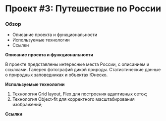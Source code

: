# Проект #3: Путешествие по России

### Обзор
* Описание проекта и функциональности
* Используемые технологии
* Ссылки

**Описание проекта и функциональности**

В проекте представлены интересные места России, с описанием и ссылками. Галерея фотографий дикой природы. Статистические данные о природных заповедниках и объектах Юнеско.

**Используемые технологии**

1. Технология Grid layout, Flex для построения адаптивных сеток;
2. Технология Object-fit для корректного масштабирования изображений;


**Ссылки**


